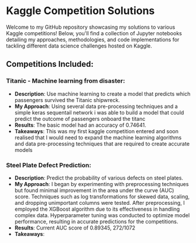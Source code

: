 # Kaggle Competition Solutions

Welcome to my GitHub repository showcasing my solutions to various Kaggle competitions! Below, you'll find a collection of Jupyter notebooks detailing my approaches, methodologies, and code implementations for tackling different data science challenges hosted on Kaggle.

## Competitions Included:

### Titanic - Machine learning from disaster:

- **Description**: Use machine learning to create a model that predicts which passengers survived the Titanic shipwreck.
- **My Approach**: Using several data pre-processing techniques and a simple keras sequentail network i was able to build a model that could predict the outcome of passengers onboard the titanc
- **Results**: The basic model had an accuracy of 0.74641.
- **Takeaways**: This was my first kaggle competition entered and soon realised that I would need to expand the machine learning algorithms and data pre-processing techniques that are required to create accurate models

### Steel Plate Defect Prediction:

- **Description**: Predict the probability of various defects on steel plates.
- **My Approach**: I began by experimenting with preprocessing techniques but found minimal improvement in the area under the curve (AUC) score. Techniques such as log transformations for skewed data, scaling, and dropping unimportant columns were tested.
After preprocessing, I employed the XGBoost algorithm due to its effectiveness in handling complex data. Hyperparameter tuning was conducted to optimize model performance, resulting in accurate predictions for the competitions.
- **Results**: Current AUC score of 0.89345, 272/1072
- **Takeaways**: 

